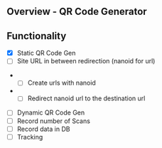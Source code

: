 Overview - QR Code Generator
----------------------------

## Functionality

- [x] Static QR Code Gen
- [ ] Site URL in between redirection (nanoid for url)
- - [ ] Create urls with nanoid
- - [ ] Redirect nanoid url to the destination url
- [ ] Dynamic QR Code Gen
- [ ] Record number of Scans
- [ ] Record data in DB
- [ ] Tracking